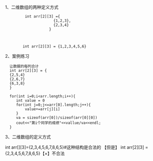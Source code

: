  1、二维数组的两种定义方式
 
 
 
             int arr[2][3] ={
                          {1,2,3},
                          {2,3,4}
                        }



            int arr[2][3] = {1,2,3,4,5,6}

2、案例练习

      让数据的每列合计
      int arr[2][3] = {
      {2,5,4}
      {2,6,7}
      {6,3,8}
      }
      
      for(int i=0;i<arr.length;i++){
         int value = 0
         for(int j=0;j<=arr[0].length;j++){
             value+=arr[j][i]
         }
         va = sizeof(arr[0])/sizeof(arr[0][0])
         cout<<"第i个同学的成绩"<<vallue/va<<endl;
      }
         
3、二维数组的定义方式

  int arr[][3]={2,3,4,5,6,7,8,6,5}#这种结构是合法的
  【但是】
  int arr[2][3] = {2,3,4,5,6,7,8,6,5}【×】不合法
